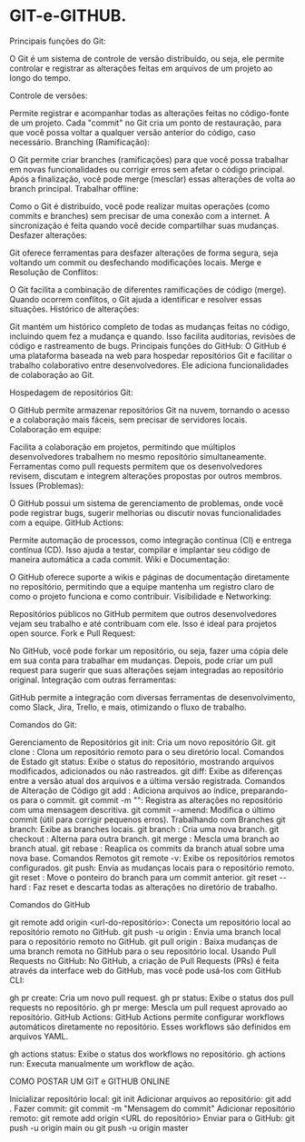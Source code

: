 # GIT-e-GITHUB.
Principais funções do Git:

O Git é um sistema de controle de versão distribuído, ou seja, ele permite controlar e registrar as alterações feitas em arquivos de um projeto ao longo do tempo.

Controle de versões:

Permite registrar e acompanhar todas as alterações feitas no código-fonte de um projeto.
Cada "commit" no Git cria um ponto de restauração, para que você possa voltar a qualquer versão anterior do código, caso necessário.
Branching (Ramificação):

O Git permite criar branches (ramificações) para que você possa trabalhar em novas funcionalidades ou corrigir erros sem afetar o código principal. Após a finalização, você pode merge (mesclar) essas alterações de volta ao branch principal.
Trabalhar offline:

Como o Git é distribuído, você pode realizar muitas operações (como commits e branches) sem precisar de uma conexão com a internet. A sincronização é feita quando você decide compartilhar suas mudanças.
Desfazer alterações:

Git oferece ferramentas para desfazer alterações de forma segura, seja voltando um commit ou desfechando modificações locais.
Merge e Resolução de Conflitos:

O Git facilita a combinação de diferentes ramificações de código (merge). Quando ocorrem conflitos, o Git ajuda a identificar e resolver essas situações.
Histórico de alterações:

Git mantém um histórico completo de todas as mudanças feitas no código, incluindo quem fez a mudança e quando. Isso facilita auditorias, revisões de código e rastreamento de bugs.
Principais funções do GitHub:
O GitHub é uma plataforma baseada na web para hospedar repositórios Git e facilitar o trabalho colaborativo entre desenvolvedores. Ele adiciona funcionalidades de colaboração ao Git.

Hospedagem de repositórios Git:

O GitHub permite armazenar repositórios Git na nuvem, tornando o acesso e a colaboração mais fáceis, sem precisar de servidores locais.
Colaboração em equipe:

Facilita a colaboração em projetos, permitindo que múltiplos desenvolvedores trabalhem no mesmo repositório simultaneamente.
Ferramentas como pull requests permitem que os desenvolvedores revisem, discutam e integrem alterações propostas por outros membros.
Issues (Problemas):

O GitHub possui um sistema de gerenciamento de problemas, onde você pode registrar bugs, sugerir melhorias ou discutir novas funcionalidades com a equipe.
GitHub Actions:

Permite automação de processos, como integração contínua (CI) e entrega contínua (CD). Isso ajuda a testar, compilar e implantar seu código de maneira automática a cada commit.
Wiki e Documentação:

O GitHub oferece suporte a wikis e páginas de documentação diretamente no repositório, permitindo que a equipe mantenha um registro claro de como o projeto funciona e como contribuir.
Visibilidade e Networking:

Repositórios públicos no GitHub permitem que outros desenvolvedores vejam seu trabalho e até contribuam com ele. Isso é ideal para projetos open source.
Fork e Pull Request:

No GitHub, você pode forkar um repositório, ou seja, fazer uma cópia dele em sua conta para trabalhar em mudanças. Depois, pode criar um pull request para sugerir que suas alterações sejam integradas ao repositório original.
Integração com outras ferramentas:

GitHub permite a integração com diversas ferramentas de desenvolvimento, como Slack, Jira, Trello, e mais, otimizando o fluxo de trabalho.

Comandos do Git:

Gerenciamento de Repositórios
git init: Cria um novo repositório Git.
git clone <url>: Clona um repositório remoto para o seu diretório local.
Comandos de Estado
git status: Exibe o status do repositório, mostrando arquivos modificados, adicionados ou não rastreados.
git diff: Exibe as diferenças entre a versão atual dos arquivos e a última versão registrada.
Comandos de Alteração de Código
git add <arquivo>: Adiciona arquivos ao índice, preparando-os para o commit.
git commit -m "<mensagem>": Registra as alterações no repositório com uma mensagem descritiva.
git commit --amend: Modifica o último commit (útil para corrigir pequenos erros).
Trabalhando com Branches
git branch: Exibe as branches locais.
git branch <nome-branch>: Cria uma nova branch.
git checkout <nome-branch>: Alterna para outra branch.
git merge <nome-branch>: Mescla uma branch ao branch atual.
git rebase <nome-branch>: Reaplica os commits da branch atual sobre uma nova base.
Comandos Remotos
git remote -v: Exibe os repositórios remotos configurados.
git push: Envia as mudanças locais para o repositório remoto.
git reset <commit>: Move o ponteiro do branch para um commit anterior.
git reset --hard <commit>: Faz reset e descarta todas as alterações no diretório de trabalho.

Comandos do GitHub

git remote add origin <url-do-repositório>: Conecta um repositório local ao repositório remoto no GitHub.
git push -u origin <branch>: Envia uma branch local para o repositório remoto no GitHub.
git pull origin <branch>: Baixa mudanças de uma branch remota no GitHub para o seu repositório local.
Usando Pull Requests no GitHub:
No GitHub, a criação de Pull Requests (PRs) é feita através da interface web do GitHub, mas você pode usá-los com GitHub CLI:

gh pr create: Cria um novo pull request.
gh pr status: Exibe o status dos pull requests no repositório.
gh pr merge: Mescla um pull request aprovado ao repositório.
GitHub Actions:
GitHub Actions permite configurar workflows automáticos diretamente no repositório. Esses workflows são definidos em arquivos YAML.

gh actions status: Exibe o status dos workflows no repositório.
gh actions run: Executa manualmente um workflow de ação.

COMO POSTAR UM GIT e GITHUB ONLINE

Inicializar repositório local: git init
Adicionar arquivos ao repositório: git add .
Fazer commit: git commit -m "Mensagem do commit"
Adicionar repositório remoto: git remote add origin <URL do repositório>
Enviar para o GitHub: git push -u origin main ou git push -u origin master


